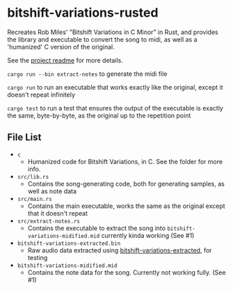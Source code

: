# bitshift-variations-rusted
Recreates Rob Miles' "Bitshift Variations in C Minor" in Rust, and provides the library and executable to convert the song to midi, as well as a 'humanized' C version of the original.

See the [project readme](https://github.com/Bitshift-Variations-Humanized/.github) for more details.

`cargo run --bin extract-notes` to generate the midi file

`cargo run` to run an executable that works exactly like the original, except it doesn't repeat infinitely

`cargo test` to run a test that ensures the output of the executable is exactly the same, byte-by-byte, as the original up to the repetition point

## File List
- `c`
  - Humanized code for Bitshift Variations, in C. See the folder for more info.
- `src/lib.rs`
  - Contains the song-generating code, both for generating samples, as well as note data
- `src/main.rs`
  - Contains the main executable, works the same as the original except that it doesn't repeat
- `src/extract-notes.rs`
  - Contains the executable to extract the song into `bitshift-variations-midified.mid` currently kinda working (See #1)
- `bitshift-variations-extracted.bin`
  - Raw audio data extracted using [bitshift-variations-extracted](https://github.com/Bitshift-Variations-Humanized/bitshift-variations-extracted), for testing
- `bitshift-variations-midified.mid`
  - Contains the note data for the song. Currently not working fully. (See #1)
